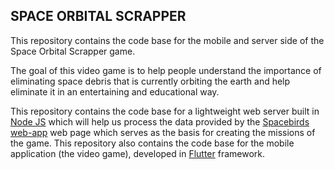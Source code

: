 ## SPACE ORBITAL SCRAPPER

This repository contains the code base for the mobile and server side of the Space Orbital Scrapper game.

The goal of this video game is to help people understand the importance of eliminating space debris that is currently orbiting the earth and help eliminate it in an entertaining and educational way.

This repository contains the code base for a lightweight web server built in [Node JS](https://nodejs.org) which will help us process the data provided by the [Spacebirds web-app](https://worldwind.arc.nasa.gov/spacebirds) web page which serves as the basis for creating the missions of the game. This repository also contains the code base for the mobile application (the video game), developed in [Flutter](https://flutter.dev) framework.